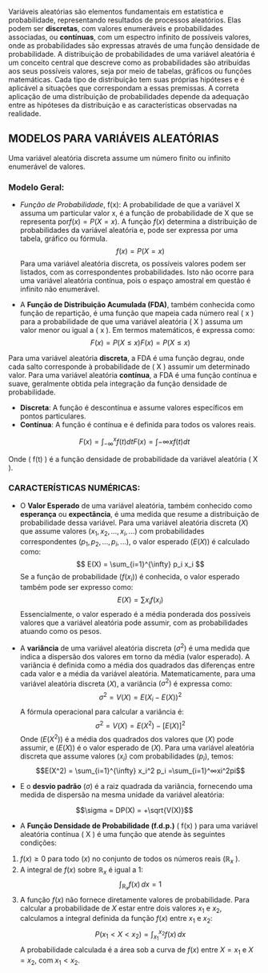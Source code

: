 
Variáveis aleatórias são elementos fundamentais em estatística e probabilidade, representando resultados de processos aleatórios. 
Elas podem ser **discretas**, com valores enumeráveis e probabilidades associadas, ou **contínuas**, com um espectro infinito de possíveis valores, onde as probabilidades são expressas através de uma função densidade de probabilidade. 
A distribuição de probabilidades de uma variável aleatória é um conceito central que descreve como as probabilidades são atribuídas aos seus possíveis valores, seja por meio de tabelas, gráficos ou funções matemáticas. 
Cada tipo de distribuição tem suas próprias hipóteses e é aplicável a situações que correspondam a essas premissas. A correta aplicação de uma distribuição de probabilidades depende da adequação entre as hipóteses da distribuição e as características observadas na realidade.

## MODELOS PARA VARIÁVEIS ALEATÓRIAS

Uma variável aleatória discreta assume um número finito ou infinito enumerável de valores.

### Modelo Geral:

- *Função de Probabilidade*, f(x): A probabilidade de que a variável X assuma um particular valor x, é a função de probabilidade de X que se representa por$f(x) = P(X = x)$. A função $f(x)$ determina a distribuição de probabilidades da variável aleatória e, pode ser expressa por uma tabela, gráfico ou fórmula. $$f(x) = P(X = x)$$Para uma variável aleatória discreta, os possíveis valores podem ser listados, com as correspondentes probabilidades. Isto não ocorre para uma variável aleatória contínua, pois o espaço amostral em questão é infinito não enumerável.

- A **Função de Distribuição Acumulada (FDA)**, também conhecida como função de repartição, é uma função que mapeia cada número real ( x ) para a probabilidade de que uma variável aleatória ( X ) assuma um valor menor ou igual a ( x ). Em termos matemáticos, é expressa como:
$$F(x) = P(X \leq x)F(x)=P(X≤x)$$

Para uma variável aleatória **discreta**, a FDA é uma função degrau, onde cada salto corresponde à probabilidade de ( X ) assumir um determinado valor. Para uma variável aleatória **contínua**, a FDA é uma função contínua e suave, geralmente obtida pela integração da função densidade de probabilidade.

- **Discreta**: A função é descontínua e assume valores específicos em pontos particulares.
- **Contínua**: A função é contínua e é definida para todos os valores reais.

$$F(x) = \int_{-\infty}^{x} f(t) dtF(x)=∫−∞x​f(t)dt$$

Onde ( f(t) ) é a função densidade de probabilidade da variável aleatória ( X ).

### CARACTERÍSTICAS NUMÉRICAS:

- O **Valor Esperado** de uma variável aleatória, também conhecido como **esperança** ou **expectância**, é uma medida que resume a distribuição de probabilidade dessa variável. Para uma variável aleatória discreta $( X )$ que assume valores $( x_1, x_2, ..., x_i, ... )$ com probabilidades correspondentes $( p_1, p_2, ..., p_i, ... )$, o valor esperado $( E(X) )$ é calculado como:$$ E(X) = \sum_{i=1}^{\infty} p_i x_i $$Se a função de probabilidade ($f(x_i)$) é conhecida, o valor esperado também pode ser expresso como:$$ E(X) = \sum x_i f(x_i) $$Essencialmente, o valor esperado é a média ponderada dos possíveis valores que a variável aleatória pode assumir, com as probabilidades atuando como os pesos.

- A **variância** de uma variável aleatória discreta $( \sigma^2 )$ é uma medida que indica a dispersão dos valores em torno da média (valor esperado). A variância é definida como a média dos quadrados das diferenças entre cada valor e a média da variável aleatória. Matematicamente, para uma variável aleatória discreta $( X )$, a variância $( \sigma^2 )$ é expressa como:$$\sigma^2 = V(X) = E(X_i - E(X))^2$$A fórmula operacional para calcular a variância é:$$\sigma^2 = V(X) = E(X^2) - [E(X)]^2$$Onde $( E(X^2) )$ é a média dos quadrados dos valores que $( X )$ pode assumir, e $( E(X) )$ é o valor esperado de $( X )$. Para uma variável aleatória discreta que assume valores $( x_i )$ com probabilidades $( p_i )$, temos:$$E(X^2) = \sum_{i=1}^{\infty} x_i^2 p_i =\sum_{i=1}^∞​xi^2​pi​$$
- E o **desvio padrão** $( \sigma )$ é a raiz quadrada da variância, fornecendo uma medida de dispersão na mesma unidade da variável aleatória:

$$\sigma = DP(X) = +\sqrt{V(X)}​$$

- A **Função Densidade de Probabilidade (f.d.p.)** ( f(x) ) para uma variável aleatória contínua ( X ) é uma função que atende às seguintes condições:

1. $f(x) \geq 0$ para todo $( x )$ no conjunto de todos os números reais ($\mathbb{R}_x$ ).
2. A integral de $f(x)$ sobre $\mathbb{R}_x$ é igual a 1:$$\int_{\mathbb{R}_x} f(x) \, dx = 1$$
3. A função $f(x)$ não fornece diretamente valores de probabilidade. Para calcular a probabilidade de $X$  estar entre dois valores $x_1$ e $x_2$, calculamos a integral definida da função $f(x)$ entre $x_1$ e $x_2$:
$$    P(x_1 < X < x_2) = \int_{x_1}^{x_2} f(x) \, dx$$A probabilidade calculada é a área sob a curva de $f(x)$ entre $X = x_1$ e  $X = x_2$, com $x_1 < x_2$.